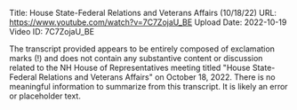 Title: House State-Federal Relations and Veterans Affairs (10/18/22)
URL: https://www.youtube.com/watch?v=7C7ZojaU_BE
Upload Date: 2022-10-19
Video ID: 7C7ZojaU_BE

The transcript provided appears to be entirely composed of exclamation marks (!) and does not contain any substantive content or discussion related to the NH House of Representatives meeting titled "House State-Federal Relations and Veterans Affairs" on October 18, 2022. There is no meaningful information to summarize from this transcript. It is likely an error or placeholder text.